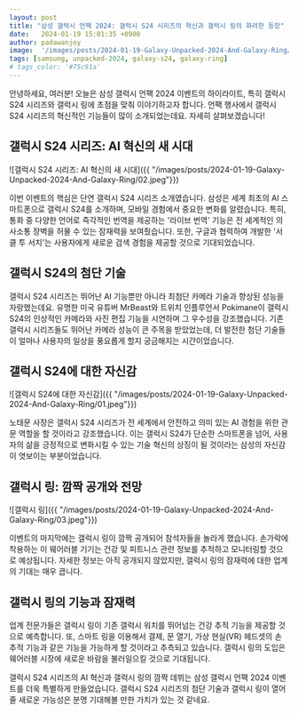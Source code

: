 ```yaml
---
layout: post
title: "삼성 갤럭시 언팩 2024: 갤럭시 S24 시리즈의 혁신과 갤럭시 링의 화려한 등장"
date:   2024-01-19 15:01:35 +0900
author: padawanjoy
image:  '/images/posts/2024-01-19-Galaxy-Unpacked-2024-And-Galaxy-Ring/01.jpeg'
tags: [samsung, unpacked-2024, galaxy-s24, galaxy-ring]
# tags_color: '#75c91a'
---
```


안녕하세요, 여러분! 오늘은 삼성 갤럭시 언팩 2024 이벤트의 하이라이트, 특히 갤럭시 S24 시리즈와 갤럭시 링에 초점을 맞춰 이야기하고자 합니다. 언팩 행사에서 갤럭시 S24 시리즈의 혁신적인 기능들이 많이 소개되었는데요. 자세히 살펴보겠습니다!

## **갤럭시 S24 시리즈: AI 혁신의 새 시대**

![갤럭시 S24 시리즈: AI 혁신의 새 시대]({{ "/images/posts/2024-01-19-Galaxy-Unpacked-2024-And-Galaxy-Ring/02.jpeg"}})

이번 이벤트의 핵심은 단연 갤럭시 S24 시리즈 소개였습니다. 삼성은 세계 최초의 AI 스마트폰으로 갤럭시 S24를 소개하며, 모바일 경험에서 중요한 변화를 알렸습니다. 특히, 통화 중 다양한 언어로 즉각적인 번역을 제공하는 '라이브 번역' 기능은 전 세계적인 의사소통 장벽을 허물 수 있는 잠재력을 보여줬습니다. 또한, 구글과 협력하여 개발한 '서클 투 서치'는 사용자에게 새로운 검색 경험을 제공할 것으로 기대되었습니다.

## **갤럭시 S24의 첨단 기술**
갤럭시 S24 시리즈는 뛰어난 AI 기능뿐만 아니라 최첨단 카메라 기술과 향상된 성능을 자랑했는데요. 유명한 미국 유튜버 MrBeast와 트위치 인플루언서 Pokimane이 갤럭시 S24의 인상적인 카메라와 사진 편집 기능을 시연하며 그 우수성을 강조했습니다. 기존 갤럭시 시리즈들도 뛰어난 카메라 성능이 큰 주목을 받았었는데, 더 발전한 첨단 기술들이 얼마나 사용자의 일상을 풍요롭게 할지 궁금해지는 시간이었습니다.

## **갤럭시 S24에 대한 자신감**

![갤럭시 S24에 대한 자신감]({{ "/images/posts/2024-01-19-Galaxy-Unpacked-2024-And-Galaxy-Ring/01.jpeg"}})

노태문 사장은 갤럭시 S24 시리즈가 전 세계에서 안전하고 의미 있는 AI 경험을 위한 관문 역할을 할 것이라고 강조했습니다. 이는 갤럭시 S24가 단순한 스마트폰을 넘어, 사용자의 삶을 긍정적으로 변화시킬 수 있는 기술 혁신의 상징이 될 것이라는 삼성의 자신감이 엿보이는 부분이었습니다.

## **갤럭시 링: 깜짝 공개와 전망**

![갤럭시 링]({{ "/images/posts/2024-01-19-Galaxy-Unpacked-2024-And-Galaxy-Ring/03.jpeg"}})

이벤트의 마지막에는 갤럭시 링이 깜짝 공개되어 참석자들을 놀라게 했습니다. 손가락에 착용하는 이 웨어러블 기기는 건강 및 피트니스 관련 정보를 추적하고 모니터링할 것으로 예상됩니다. 자세한 정보는 아직 공개되지 않았지만, 갤럭시 링의 잠재력에 대한 업계의 기대는 매우 큽니다.

## **갤럭시 링의 기능과 잠재력**
업계 전문가들은 갤럭시 링이 기존 갤럭시 워치를 뛰어넘는 건강 추적 기능을 제공할 것으로 예측합니다. 또, 스마트 링을 이용해서 결제, 문 열기, 가상 현실(VR) 헤드셋의 손 추적 기능과 같은 기능을 가능하게 할 것이라고 추측되고 있습니다. 갤럭시 링의 도입은 웨어러블 시장에 새로운 바람을 불러일으킬 것으로 기대됩니다.

갤럭시 S24 시리즈의 AI 혁신과 갤럭시 링의 깜짝 데뷔는 삼성 갤럭시 언팩 2024 이벤트를 더욱 특별하게 만들었습니다. 갤럭시 S24 시리즈의 첨단 기술과 갤럭시 링이 열어줄 새로운 가능성은 분명 기대해볼 만한 가치가 있는 것 같네요.